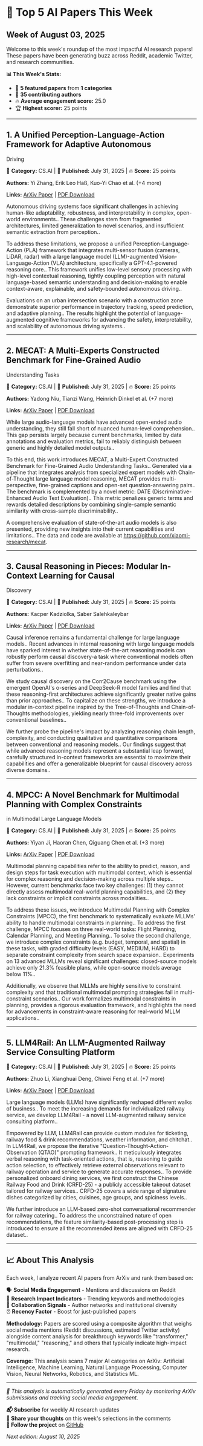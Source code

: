 # 🤖 Top 5 AI Papers This Week
## Week of August 03, 2025

Welcome to this week's roundup of the most impactful AI research papers! These papers have been generating buzz across Reddit, academic Twitter, and research communities.

**📊 This Week's Stats:**
- 📄 **5 featured papers** from **1 categories**  
- 👥 **35 contributing authors**
- 🔥 **Average engagement score:** 25.0
- 🏆 **Highest scorer:** 25 points

---

## 1. A Unified Perception-Language-Action Framework for Adaptive Autonomous
  Driving

🧠 **Category:** CS.AI | 📅 **Published:** July 31, 2025 | 🔥 **Score:** 25 points

**Authors:** Yi Zhang, Erik Leo Haß, Kuo-Yi Chao et al. (+4 more)

**Links:** [ArXiv Paper](https://arxiv.org/abs/2507.23540v1) | [PDF Download](https://arxiv.org/pdf/2507.23540v1.pdf)

Autonomous driving systems face significant challenges in achieving human-like adaptability, robustness, and interpretability in complex, open-world environments.. These challenges stem from fragmented architectures, limited generalization to novel scenarios, and insufficient semantic extraction from perception..

To address these limitations, we propose a unified Perception-Language-Action (PLA) framework that integrates multi-sensor fusion (cameras, LiDAR, radar) with a large language model (LLM)-augmented Vision-Language-Action (VLA) architecture, specifically a GPT-4.1-powered reasoning core.. This framework unifies low-level sensory processing with high-level contextual reasoning, tightly coupling perception with natural language-based semantic understanding and decision-making to enable context-aware, explainable, and safety-bounded autonomous driving..

Evaluations on an urban intersection scenario with a construction zone demonstrate superior performance in trajectory tracking, speed prediction, and adaptive planning.. The results highlight the potential of language-augmented cognitive frameworks for advancing the safety, interpretability, and scalability of autonomous driving systems..

---

## 2. MECAT: A Multi-Experts Constructed Benchmark for Fine-Grained Audio
  Understanding Tasks

🧠 **Category:** CS.AI | 📅 **Published:** July 31, 2025 | 🔥 **Score:** 25 points

**Authors:** Yadong Niu, Tianzi Wang, Heinrich Dinkel et al. (+7 more)

**Links:** [ArXiv Paper](https://arxiv.org/abs/2507.23511v1) | [PDF Download](https://arxiv.org/pdf/2507.23511v1.pdf)

While large audio-language models have advanced open-ended audio understanding, they still fall short of nuanced human-level comprehension.. This gap persists largely because current benchmarks, limited by data annotations and evaluation metrics, fail to reliably distinguish between generic and highly detailed model outputs..

To this end, this work introduces MECAT, a Multi-Expert Constructed Benchmark for Fine-Grained Audio Understanding Tasks.. Generated via a pipeline that integrates analysis from specialized expert models with Chain-of-Thought large language model reasoning, MECAT provides multi-perspective, fine-grained captions and open-set question-answering pairs.. The benchmark is complemented by a novel metric: DATE (Discriminative-Enhanced Audio Text Evaluation).. This metric penalizes generic terms and rewards detailed descriptions by combining single-sample semantic similarity with cross-sample discriminability..

A comprehensive evaluation of state-of-the-art audio models is also presented, providing new insights into their current capabilities and limitations.. The data and code are available at https://github.com/xiaomi-research/mecat.

---

## 3. Causal Reasoning in Pieces: Modular In-Context Learning for Causal
  Discovery

🧠 **Category:** CS.AI | 📅 **Published:** July 31, 2025 | 🔥 **Score:** 25 points

**Authors:** Kacper Kadziolka, Saber Salehkaleybar

**Links:** [ArXiv Paper](https://arxiv.org/abs/2507.23488v1) | [PDF Download](https://arxiv.org/pdf/2507.23488v1.pdf)

Causal inference remains a fundamental challenge for large language models.. Recent advances in internal reasoning with large language models have sparked interest in whether state-of-the-art reasoning models can robustly perform causal discovery-a task where conventional models often suffer from severe overfitting and near-random performance under data perturbations..

We study causal discovery on the Corr2Cause benchmark using the emergent OpenAI's o-series and DeepSeek-R model families and find that these reasoning-first architectures achieve significantly greater native gains than prior approaches.. To capitalize on these strengths, we introduce a modular in-context pipeline inspired by the Tree-of-Thoughts and Chain-of-Thoughts methodologies, yielding nearly three-fold improvements over conventional baselines..

We further probe the pipeline's impact by analyzing reasoning chain length, complexity, and conducting qualitative and quantitative comparisons between conventional and reasoning models.. Our findings suggest that while advanced reasoning models represent a substantial leap forward, carefully structured in-context frameworks are essential to maximize their capabilities and offer a generalizable blueprint for causal discovery across diverse domains..

---

## 4. MPCC: A Novel Benchmark for Multimodal Planning with Complex Constraints
  in Multimodal Large Language Models

🧠 **Category:** CS.AI | 📅 **Published:** July 31, 2025 | 🔥 **Score:** 25 points

**Authors:** Yiyan Ji, Haoran Chen, Qiguang Chen et al. (+3 more)

**Links:** [ArXiv Paper](https://arxiv.org/abs/2507.23382v1) | [PDF Download](https://arxiv.org/pdf/2507.23382v1.pdf)

Multimodal planning capabilities refer to the ability to predict, reason, and design steps for task execution with multimodal context, which is essential for complex reasoning and decision-making across multiple steps.. However, current benchmarks face two key challenges: (1) they cannot directly assess multimodal real-world planning capabilities, and (2) they lack constraints or implicit constraints across modalities..

To address these issues, we introduce Multimodal Planning with Complex Constraints (MPCC), the first benchmark to systematically evaluate MLLMs' ability to handle multimodal constraints in planning.. To address the first challenge, MPCC focuses on three real-world tasks: Flight Planning, Calendar Planning, and Meeting Planning.. To solve the second challenge, we introduce complex constraints (e.g. budget, temporal, and spatial) in these tasks, with graded difficulty levels (EASY, MEDIUM, HARD) to separate constraint complexity from search space expansion.. Experiments on 13 advanced MLLMs reveal significant challenges: closed-source models achieve only 21.3% feasible plans, while open-source models average below 11%..

Additionally, we observe that MLLMs are highly sensitive to constraint complexity and that traditional multimodal prompting strategies fail in multi-constraint scenarios.. Our work formalizes multimodal constraints in planning, provides a rigorous evaluation framework, and highlights the need for advancements in constraint-aware reasoning for real-world MLLM applications..

---

## 5. LLM4Rail: An LLM-Augmented Railway Service Consulting Platform

🧠 **Category:** CS.AI | 📅 **Published:** July 31, 2025 | 🔥 **Score:** 25 points

**Authors:** Zhuo Li, Xianghuai Deng, Chiwei Feng et al. (+7 more)

**Links:** [ArXiv Paper](https://arxiv.org/abs/2507.23377v1) | [PDF Download](https://arxiv.org/pdf/2507.23377v1.pdf)

Large language models (LLMs) have significantly reshaped different walks of business.. To meet the increasing demands for individualized railway service, we develop LLM4Rail - a novel LLM-augmented railway service consulting platform..

Empowered by LLM, LLM4Rail can provide custom modules for ticketing, railway food & drink recommendations, weather information, and chitchat.. In LLM4Rail, we propose the iterative "Question-Thought-Action-Observation (QTAO)" prompting framework.. It meticulously integrates verbal reasoning with task-oriented actions, that is, reasoning to guide action selection, to effectively retrieve external observations relevant to railway operation and service to generate accurate responses.. To provide personalized onboard dining services, we first construct the Chinese Railway Food and Drink (CRFD-25) - a publicly accessible takeout dataset tailored for railway services.. CRFD-25 covers a wide range of signature dishes categorized by cities, cuisines, age groups, and spiciness levels..

We further introduce an LLM-based zero-shot conversational recommender for railway catering.. To address the unconstrained nature of open recommendations, the feature similarity-based post-processing step is introduced to ensure all the recommended items are aligned with CRFD-25 dataset..

---


## 📈 About This Analysis

Each week, I analyze recent AI papers from ArXiv and rank them based on:

🗣️ **Social Media Engagement** - Mentions and discussions on Reddit  
🎯 **Research Impact Indicators** - Trending keywords and methodologies  
👥 **Collaboration Signals** - Author networks and institutional diversity  
⏰ **Recency Factor** - Boost for just-published papers  

**Methodology:** Papers are scored using a composite algorithm that weighs social media mentions (Reddit discussions, estimated Twitter activity) alongside content analysis for breakthrough keywords like "transformer," "multimodal," "reasoning," and others that typically indicate high-impact research.

**Coverage:** This analysis scans 7 major AI categories on ArXiv: Artificial Intelligence, Machine Learning, Natural Language Processing, Computer Vision, Neural Networks, Robotics, and Statistics ML.

---

*🤖 This analysis is automatically generated every Friday by monitoring ArXiv submissions and tracking social media engagement.*

**📬 Subscribe** for weekly AI research updates  
**💬 Share your thoughts** on this week's selections in the comments  
**🔗 Follow the project** on [GitHub](https://github.com/kjanik70/ai-papers-agent)

*Next edition: August 10, 2025*
